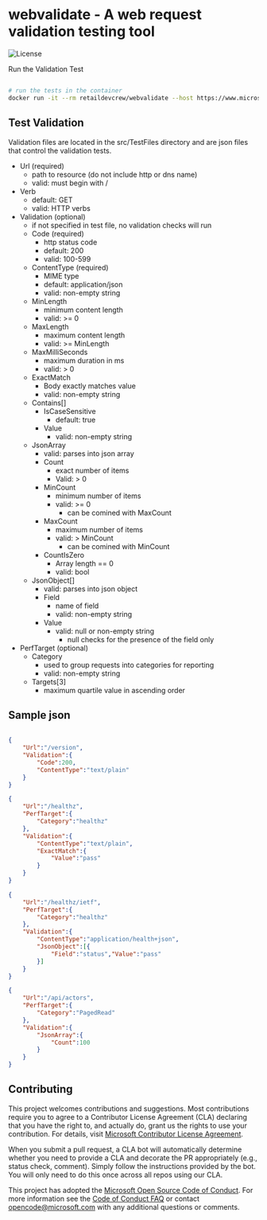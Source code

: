 # webvalidate - A web request validation testing tool

![License](https://img.shields.io/badge/license-MIT-green.svg)

Run the Validation Test

```bash

# run the tests in the container
docker run -it --rm retaildevcrew/webvalidate --host https://www.microsoft.com --files msft.json

```

## Test Validation

Validation files are located in the src/TestFiles directory and are json files that control the validation tests.

- Url (required)
  - path to resource (do not include http or dns name)
  - valid: must begin with /
- Verb
  - default: GET
  - valid: HTTP verbs
- Validation (optional)
  - if not specified in test file, no validation checks will run
  - Code (required)
    - http status code
    - default: 200
    - valid: 100-599
  - ContentType (required)
    - MIME type
    - default: application/json
    - valid: non-empty string
  - MinLength
    - minimum content length
    - valid: >= 0
  - MaxLength
    - maximum content length
    - valid: >= MinLength
  - MaxMilliSeconds
    - maximum duration in ms
    - valid: > 0
  - ExactMatch
    - Body exactly matches value
    - valid: non-empty string
  - Contains[]
    - IsCaseSensitive
      - default: true
    - Value
      - valid: non-empty string
  - JsonArray
    - valid: parses into json array
    - Count
      - exact number of items
      - Valid: > 0
    - MinCount
      - minimum number of items
      - valid: >= 0
        - can be comined with MaxCount
    - MaxCount
      - maximum number of items
      - valid: > MinCount
        - can be comined with MinCount
    - CountIsZero
      - Array length == 0
      - valid: bool
  - JsonObject[]
    - valid: parses into json object
    - Field
      - name of field
      - valid: non-empty string
    - Value
      - valid: null or non-empty string
        - null checks for the presence of the field only
- PerfTarget (optional)
  - Category
    - used to group requests into categories for reporting
    - valid: non-empty string
  - Targets[3]
    - maximum quartile value in ascending order

## Sample json

```json

{
    "Url":"/version",
    "Validation":{
        "Code":200,
        "ContentType":"text/plain"
    }
}

{
    "Url":"/healthz",
    "PerfTarget":{
        "Category":"healthz"
    },
    "Validation":{
        "ContentType":"text/plain",
        "ExactMatch":{
            "Value":"pass"
        }
    }
}

{
    "Url":"/healthz/ietf",
    "PerfTarget":{
        "Category":"healthz"
    },
    "Validation":{
        "ContentType":"application/health+json",
        "JsonObject":[{
            "Field":"status","Value":"pass"
        }]
    }
}

{
    "Url":"/api/actors",
    "PerfTarget":{
        "Category":"PagedRead"
    },
    "Validation":{
        "JsonArray":{
            "Count":100
        }
    }
}

```

## Contributing

This project welcomes contributions and suggestions. Most contributions require you to agree to a
Contributor License Agreement (CLA) declaring that you have the right to, and actually do, grant us
the rights to use your contribution. For details, visit [Microsoft Contributor License Agreement](https://cla.opensource.microsoft.com).

When you submit a pull request, a CLA bot will automatically determine whether you need to provide
a CLA and decorate the PR appropriately (e.g., status check, comment). Simply follow the instructions
provided by the bot. You will only need to do this once across all repos using our CLA.

This project has adopted the [Microsoft Open Source Code of Conduct](https://opensource.microsoft.com/codeofconduct/).
For more information see the [Code of Conduct FAQ](https://opensource.microsoft.com/codeofconduct/faq/) or
contact [opencode@microsoft.com](mailto:opencode@microsoft.com) with any additional questions or comments.
